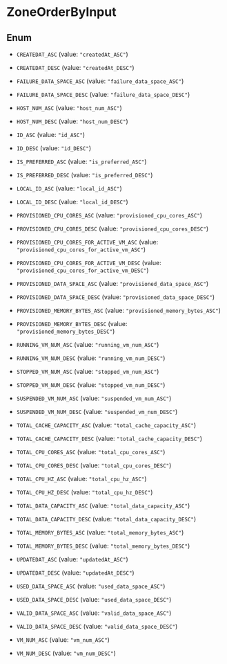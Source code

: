 

# ZoneOrderByInput

## Enum


* `CREATEDAT_ASC` (value: `"createdAt_ASC"`)

* `CREATEDAT_DESC` (value: `"createdAt_DESC"`)

* `FAILURE_DATA_SPACE_ASC` (value: `"failure_data_space_ASC"`)

* `FAILURE_DATA_SPACE_DESC` (value: `"failure_data_space_DESC"`)

* `HOST_NUM_ASC` (value: `"host_num_ASC"`)

* `HOST_NUM_DESC` (value: `"host_num_DESC"`)

* `ID_ASC` (value: `"id_ASC"`)

* `ID_DESC` (value: `"id_DESC"`)

* `IS_PREFERRED_ASC` (value: `"is_preferred_ASC"`)

* `IS_PREFERRED_DESC` (value: `"is_preferred_DESC"`)

* `LOCAL_ID_ASC` (value: `"local_id_ASC"`)

* `LOCAL_ID_DESC` (value: `"local_id_DESC"`)

* `PROVISIONED_CPU_CORES_ASC` (value: `"provisioned_cpu_cores_ASC"`)

* `PROVISIONED_CPU_CORES_DESC` (value: `"provisioned_cpu_cores_DESC"`)

* `PROVISIONED_CPU_CORES_FOR_ACTIVE_VM_ASC` (value: `"provisioned_cpu_cores_for_active_vm_ASC"`)

* `PROVISIONED_CPU_CORES_FOR_ACTIVE_VM_DESC` (value: `"provisioned_cpu_cores_for_active_vm_DESC"`)

* `PROVISIONED_DATA_SPACE_ASC` (value: `"provisioned_data_space_ASC"`)

* `PROVISIONED_DATA_SPACE_DESC` (value: `"provisioned_data_space_DESC"`)

* `PROVISIONED_MEMORY_BYTES_ASC` (value: `"provisioned_memory_bytes_ASC"`)

* `PROVISIONED_MEMORY_BYTES_DESC` (value: `"provisioned_memory_bytes_DESC"`)

* `RUNNING_VM_NUM_ASC` (value: `"running_vm_num_ASC"`)

* `RUNNING_VM_NUM_DESC` (value: `"running_vm_num_DESC"`)

* `STOPPED_VM_NUM_ASC` (value: `"stopped_vm_num_ASC"`)

* `STOPPED_VM_NUM_DESC` (value: `"stopped_vm_num_DESC"`)

* `SUSPENDED_VM_NUM_ASC` (value: `"suspended_vm_num_ASC"`)

* `SUSPENDED_VM_NUM_DESC` (value: `"suspended_vm_num_DESC"`)

* `TOTAL_CACHE_CAPACITY_ASC` (value: `"total_cache_capacity_ASC"`)

* `TOTAL_CACHE_CAPACITY_DESC` (value: `"total_cache_capacity_DESC"`)

* `TOTAL_CPU_CORES_ASC` (value: `"total_cpu_cores_ASC"`)

* `TOTAL_CPU_CORES_DESC` (value: `"total_cpu_cores_DESC"`)

* `TOTAL_CPU_HZ_ASC` (value: `"total_cpu_hz_ASC"`)

* `TOTAL_CPU_HZ_DESC` (value: `"total_cpu_hz_DESC"`)

* `TOTAL_DATA_CAPACITY_ASC` (value: `"total_data_capacity_ASC"`)

* `TOTAL_DATA_CAPACITY_DESC` (value: `"total_data_capacity_DESC"`)

* `TOTAL_MEMORY_BYTES_ASC` (value: `"total_memory_bytes_ASC"`)

* `TOTAL_MEMORY_BYTES_DESC` (value: `"total_memory_bytes_DESC"`)

* `UPDATEDAT_ASC` (value: `"updatedAt_ASC"`)

* `UPDATEDAT_DESC` (value: `"updatedAt_DESC"`)

* `USED_DATA_SPACE_ASC` (value: `"used_data_space_ASC"`)

* `USED_DATA_SPACE_DESC` (value: `"used_data_space_DESC"`)

* `VALID_DATA_SPACE_ASC` (value: `"valid_data_space_ASC"`)

* `VALID_DATA_SPACE_DESC` (value: `"valid_data_space_DESC"`)

* `VM_NUM_ASC` (value: `"vm_num_ASC"`)

* `VM_NUM_DESC` (value: `"vm_num_DESC"`)



